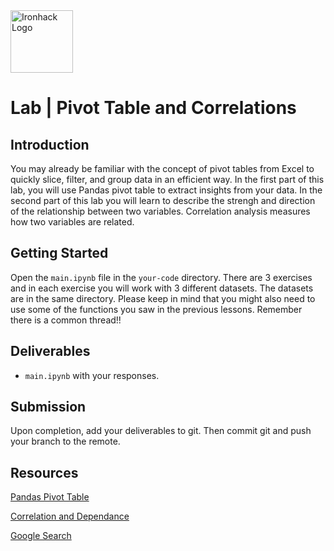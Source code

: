 <img src="https://bit.ly/2VnXWr2" alt="Ironhack Logo" width="100"/>

# Lab | Pivot Table and Correlations


## Introduction

You may already be familiar with the concept of pivot tables from Excel to quickly slice, filter, and group data in an efficient way.
In the first part of this lab, you will use Pandas pivot table to extract insights from your data. In the second part of this lab you will learn to describe the strengh and direction of the relationship between two variables. Correlation analysis measures how two variables are related.

## Getting Started

Open the `main.ipynb` file in the `your-code` directory. There are 3 exercises and in each exercise you will work with 3 different datasets. The datasets are in the same directory. Please keep in mind that you might also need to use some of the functions you saw in the previous lessons. Remember there is a common thread!! 

## Deliverables

- `main.ipynb` with your responses.

## Submission

Upon completion, add your deliverables to git. Then commit git and push your branch to the remote.

## Resources

[Pandas Pivot Table](https://pandas.pydata.org/pandas-docs/stable/generated/pandas.pivot_table.html)

[Correlation and Dependance](https://en.wikipedia.org/wiki/Correlation_and_dependence)

[Google Search](https://www.google.com/search?q=pandas+python)


